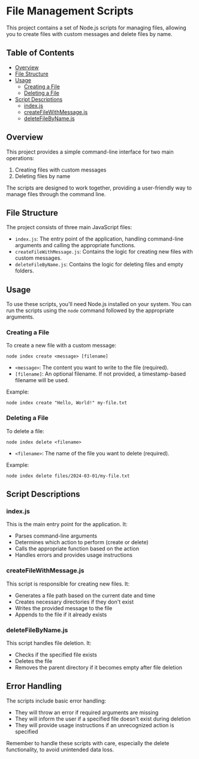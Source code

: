 # File Management Scripts

This project contains a set of Node.js scripts for managing files, allowing you to create files with custom messages and delete files by name.

## Table of Contents

- [Overview](#overview)
- [File Structure](#file-structure)
- [Usage](#usage)
  - [Creating a File](#creating-a-file)
  - [Deleting a File](#deleting-a-file)
- [Script Descriptions](#script-descriptions)
  - [index.js](#indexjs)
  - [createFileWithMessage.js](#createfilewithmessagejs)
  - [deleteFileByName.js](#deletefilebynamejs)

## Overview

This project provides a simple command-line interface for two main operations:
1. Creating files with custom messages
2. Deleting files by name

The scripts are designed to work together, providing a user-friendly way to manage files through the command line.

## File Structure

The project consists of three main JavaScript files:

- `index.js`: The entry point of the application, handling command-line arguments and calling the appropriate functions.
- `createFileWithMessage.js`: Contains the logic for creating new files with custom messages.
- `deleteFileByName.js`: Contains the logic for deleting files and empty folders.

## Usage

To use these scripts, you'll need Node.js installed on your system. You can run the scripts using the `node` command followed by the appropriate arguments.

### Creating a File

To create a new file with a custom message:

```
node index create <message> [filename]
```

- `<message>`: The content you want to write to the file (required).
- `[filename]`: An optional filename. If not provided, a timestamp-based filename will be used.

Example:
```
node index create "Hello, World!" my-file.txt
```

### Deleting a File

To delete a file:

```
node index delete <filename>
```

- `<filename>`: The name of the file you want to delete (required).

Example:
```
node index delete files/2024-03-01/my-file.txt
```

## Script Descriptions

### index.js

This is the main entry point for the application. It:

- Parses command-line arguments
- Determines which action to perform (create or delete)
- Calls the appropriate function based on the action
- Handles errors and provides usage instructions

### createFileWithMessage.js

This script is responsible for creating new files. It:

- Generates a file path based on the current date and time
- Creates necessary directories if they don't exist
- Writes the provided message to the file
- Appends to the file if it already exists

### deleteFileByName.js

This script handles file deletion. It:

- Checks if the specified file exists
- Deletes the file
- Removes the parent directory if it becomes empty after file deletion

## Error Handling

The scripts include basic error handling:

- They will throw an error if required arguments are missing
- They will inform the user if a specified file doesn't exist during deletion
- They will provide usage instructions if an unrecognized action is specified

Remember to handle these scripts with care, especially the delete functionality, to avoid unintended data loss.

